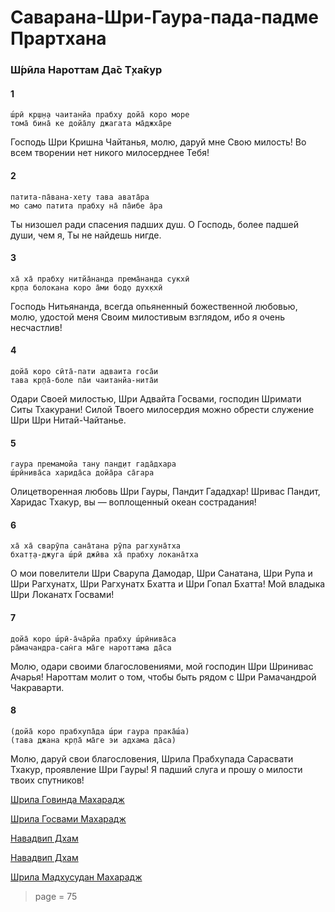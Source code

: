 # Саварана-Шри-Гаура-пада-падме Прартхана

### Ш́рӣла Нароттам Да̄с Т̣ха̄кур

#### 1

    ш́рӣ кр̣ш̣н̣а чаитанйа прабху дойа̄ коро море
    тома̄ бина̄ ке дойа̄лу джагата ма̄джха̄ре

Господь Шри Кришна Чайтанья, молю, даруй мне Свою милость! Во всем творении нет никого милосерднее Тебя!

#### 2

    патита-па̄вана-хету тава авата̄ра
    мо само патита прабху на̄ па̄ибе а̄ра

Ты низошел ради спасения падших душ. О Господь, более падшей души, чем я, Ты не найдешь нигде.

#### 3

    ха̄ ха̄ прабху нитйа̄нанда према̄нанда сукхӣ
    кр̣па болокана коро а̄ми бод̣о дух̣кхӣ

Господь Нитьянанда, всегда опьяненный божественной любовью, молю, удостой меня Своим милостивым взглядом, ибо я очень несчастлив!

#### 4

    дойа̄ коро сӣта̄-пати адваита госа̄и
    тава кр̣па̄-боле па̄и чаитанйа-нита̄и

Одари Своей милостью, Шри Адвайта Госвами, господин Шримати Ситы Тхакурани! Силой Твоего милосердия можно обрести служение Шри Шри Нитай-Чайтанье.

#### 5

    гаура премамойа тану пан̣д̣ит гада̄дхара
    ш́рӣнива̄са харида̄са дойа̄ра са̄гара

Олицетворенная любовь Шри Гауры, Пандит Гададхар! Шривас Пандит, Харидас Тхакур, вы — воплощенный океан сострадания!

#### 6

    ха̄ ха̄ сварӯпа сана̄тана рӯпа рагхуна̄тха
    бхат̣т̣а-джуга ш́рӣ джӣва ха̄ прабху локана̄тха

О мои повелители Шри Сварупа Дамодар, Шри Санатана, Шри Рупа и Шри Рагхунатх, Шри Рагхунатх Бхатта и Шри Гопал Бхатта! Мой владыка Шри Локанатх Госвами!

#### 7

    дойа̄ коро ш́рӣ-а̄ча̄рйа прабху ш́рӣнива̄са
    ра̄мачандра-сан̇га ма̄ге нароттама да̄са

Молю, одари своими благословениями, мой господин Шри Шринивас Ачарья! Нароттам молит о том, чтобы быть рядом с Шри Рамачандрой Чакраварти.

#### 8

    (дойа̄ коро прабхупа̄да ш́ри гаура прака̄ш́а)
    (тава джана кр̣па̄ ма̄ге эи адхама да̄са)

Молю, даруй свои благословения, Шрила Прабхупада Сарасвати Тхакур, проявление Шри Гауры! Я падший слуга и прошу о милости твоих спутников!


[Шрила Говинда Махарадж](https://soundcloud.com/bharatimaharaj/govinda-maharaj-savarana-sri)

[Шрила Госвами Махарадж](https://soundcloud.com/bharatimaharaj/goswami-maharaj-sri-krsna)

[Навадвип Дхам](https://soundcloud.com/bharatimaharaj/navadwip-scsm-sri-krishna-1)

[Навадвип Дхам](https://soundcloud.com/bharatimaharaj/navadwip-scsm-sri-krishna)

[Шрила Мадхусудан Махарадж](https://soundcloud.com/bharatimaharaj/madhusudan-maharaj-sri-krishna)

> page = 75